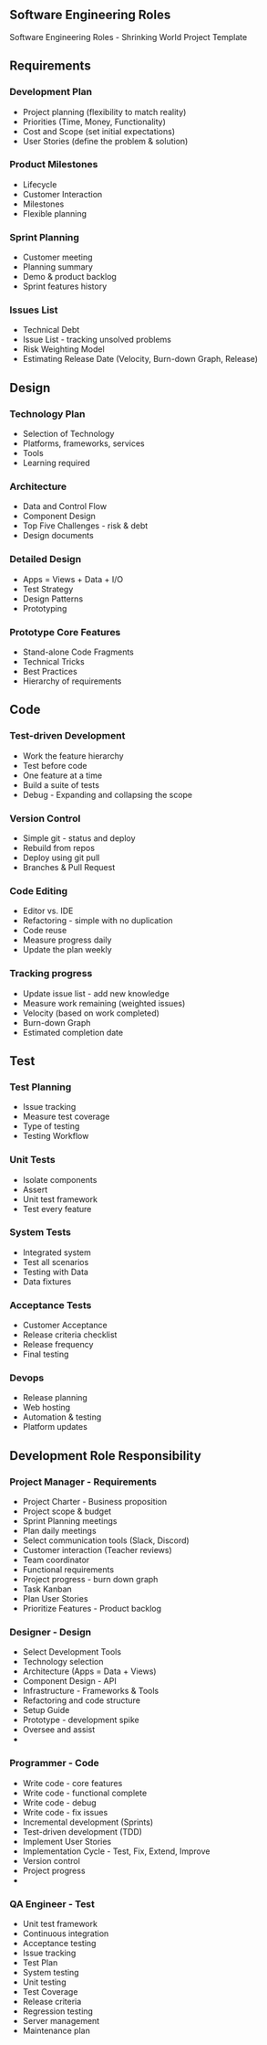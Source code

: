 ## Software Engineering Roles

Software Engineering Roles - Shrinking World Project Template

## Requirements

### Development Plan
* Project planning (flexibility to match reality)
* Priorities (Time, Money, Functionality)
* Cost and Scope (set initial expectations)
* User Stories (define the problem & solution)

### Product Milestones
* Lifecycle
* Customer Interaction
* Milestones
* Flexible planning

### Sprint Planning 
* Customer meeting
* Planning summary
* Demo & product backlog
* Sprint features history

### Issues List
* Technical Debt
* Issue List - tracking unsolved problems
* Risk Weighting Model
* Estimating Release Date (Velocity, Burn-down Graph, Release)
## Design

### Technology Plan
* Selection of Technology
* Platforms, frameworks, services
* Tools
* Learning required

### Architecture
* Data and Control Flow
* Component Design
* Top Five Challenges - risk & debt
* Design documents

### Detailed Design
* Apps = Views + Data + I/O
* Test Strategy
* Design Patterns
* Prototyping

### Prototype Core Features
* Stand-alone Code Fragments
* Technical Tricks
* Best Practices
* Hierarchy of requirements

## Code

### Test-driven Development
* Work the feature hierarchy
* Test before code
* One feature at a time
* Build a suite of tests
* Debug - Expanding and collapsing the scope

### Version Control
* Simple git - status and deploy
* Rebuild from repos
* Deploy using git pull
* Branches & Pull Request

### Code Editing
* Editor vs. IDE
* Refactoring - simple with no duplication
* Code reuse
* Measure progress daily
* Update the plan weekly

### Tracking progress
* Update issue list - add new knowledge
* Measure work remaining (weighted issues)
* Velocity (based on work completed)
* Burn-down Graph
* Estimated completion date
## Test

### Test Planning
* Issue tracking
* Measure test coverage
* Type of testing
* Testing Workflow

### Unit Tests
* Isolate components
* Assert
* Unit test framework
* Test every feature

### System Tests
* Integrated system
* Test all scenarios
* Testing with Data
* Data fixtures

### Acceptance Tests
* Customer Acceptance
* Release criteria checklist
* Release frequency
* Final testing

### Devops
* Release planning
* Web hosting
* Automation & testing
* Platform updates


## Development Role Responsibility
    
### Project Manager - Requirements

* Project Charter - Business proposition
* Project scope & budget
* Sprint Planning meetings
* Plan daily meetings
* Select communication tools (Slack, Discord)
* Customer interaction (Teacher reviews)
* Team coordinator
* Functional requirements
* Project progress - burn down graph
* Task Kanban
* Plan User Stories
* Prioritize Features - Product backlog

### Designer - Design

* Select Development Tools
* Technology selection
* Architecture (Apps = Data + Views)
* Component Design - API
* Infrastructure - Frameworks & Tools
* Refactoring and code structure
* Setup Guide
* Prototype - development spike
* Oversee and assist
* 
### Programmer - Code

* Write code - core features
* Write code - functional complete
* Write code - debug
* Write code - fix issues
* Incremental development (Sprints)
* Test-driven development (TDD)
* Implement User Stories
* Implementation Cycle - Test, Fix, Extend, Improve
* Version control
* Project progress
* 
### QA Engineer - Test

* Unit test framework
* Continuous integration
* Acceptance testing
* Issue tracking
* Test Plan
* System testing
* Unit testing
* Test Coverage
* Release criteria
* Regression testing
* Server management
* Maintenance plan
